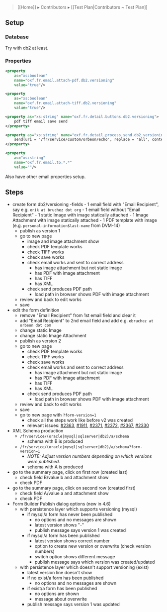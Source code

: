 > [[Home]] ▸ Contributors ▸ [[Test Plan|Contributors ~ Test Plan]]

## Setup

### Database

Try with db2 at least.

### Properties

```xml
<property
    as="xs:boolean"
    name="oxf.fr.email.attach-pdf.db2.versioning"
    value="true"/>

<property
    as="xs:boolean"
    name="oxf.fr.email.attach-tiff.db2.versioning"
    value="true"/>

<property as="xs:string" name="oxf.fr.detail.buttons.db2.versioning">
    pdf tiff email save send
</property>

<property as="xs:string" name="oxf.fr.detail.process.send.db2.versioning">
    send(uri = '/fr/service/custom/orbeon/echo', replace = 'all', content = 'pdf-url')
</property>

<property
    as="xs:string"
    name="oxf.fr.email.to.*.*"
    value=""/>
```

Also have other email properties setup.

## Steps

- create form db2/versioning
    -fields
        - 1 email field with "Email Recipient", say e.g. `erik at bruchez dot org`
        - 1 email field without "Email Recipient"
        - 1 static Image with image statically attached
        - 1 Image Attachment with image statically attached
        - 1 PDF template with image (e.g. `personal-information$last-name` from DVM-14)
    - publish as version 1
    - go to new page
        - image and image attachment show
        - check PDF template works
        - check TIFF works
        - check save works
        - check email works and sent to correct address
            - has image attachment but not static image
            - has PDF with image attachment
            - has TIFF
            - has XML
        - check send produces PDF path
            - load path in browser shows PDF with image attachment
    - review and back to edit works
    - save
- edit the form definition
    - remove "Email Recipient" from 1st email field and clear it
    - add "Email Recipient" to 2nd email field and add e.g. `ebruchez at orbeon dot com`
    - change static Image
    - change static Image Attachment
    - publish as version 2
    - go to new page
        - check PDF template works
        - check TIFF works
        - check save works
        - check email works and sent to correct address
            - has image attachment but not static image
            - has PDF with image attachment
            - has TIFF
            - has XML
        - check send produces PDF path
            - load path in browser shows PDF with image attachment
    - review and back to edit works
    - save
    - go to new page with `?form-version=1`
        - check all the steps work like before v2 was created
        - relevant issues:
            [#2363](https://github.com/orbeon/orbeon-forms/issues/2363),
            [#1911](https://github.com/orbeon/orbeon-forms/issues/1911),
            [#2371](https://github.com/orbeon/orbeon-forms/issues/2371),
            [#2372](https://github.com/orbeon/orbeon-forms/issues/2372),
            [#2367](https://github.com/orbeon/orbeon-forms/issues/2367),
            [#2330](https://github.com/orbeon/orbeon-forms/issues/2330)
- XML Schema production
    - `/fr/service/(oracle|mysql|sqlserver|db2)/a/schema`
        - schema with B is produced
    - `/fr/service/(oracle|mysql|sqlserver|db2)/a/schema?form-version=1`
        - *NOTE: Adjust version numbers depending on which versions were published.*
        - schema with A is produced
- go to the summary page, click on first row (created last)
    - check field B/value b and attachment show
    - check PDF
- go to the summary page, click on second row (created first)
    - check field A/value a and attachment show
    - check PDF
- Form Builder Publish dialog options (new in 4.6)
    - with persistence layer which supports versioning (mysql)
        - if mysql/a form has never been published
            - no options and no messages are shown
            - latest version shows "-"
            - publish message says version 1 was created
        - if mysql/a form has been published
            - latest version shows correct number
            - option to create new version or overwrite (check version numbers)
            - switch option shows different message
            - publish message says which version was created/updated
    - with persistence layer which doesn't support versioning (exist)
        - latest version line doesn't show
        - if no exist/a form has been published
            - no options and no messages are shown
        - if exist/a form has been published
            - no options are shown
            - message about overwrite
        - publish message says version 1 was updated